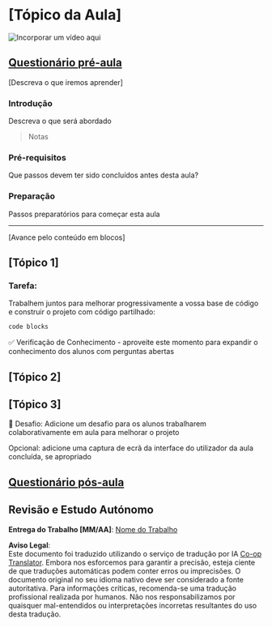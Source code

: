 <!--
CO_OP_TRANSLATOR_METADATA:
{
  "original_hash": "0494be70ad7fadd13a8c3d549c23e355",
  "translation_date": "2025-08-24T13:48:13+00:00",
  "source_file": "lesson-template/README.md",
  "language_code": "pt"
}
-->
# [Tópico da Aula]

![Incorporar um vídeo aqui](../../../lesson-template/video-url)

## [Questionário pré-aula](../../../lesson-template/quiz-url)

[Descreva o que iremos aprender]

### Introdução

Descreva o que será abordado

> Notas

### Pré-requisitos

Que passos devem ter sido concluídos antes desta aula?

### Preparação

Passos preparatórios para começar esta aula

---

[Avance pelo conteúdo em blocos]

## [Tópico 1]

### Tarefa:

Trabalhem juntos para melhorar progressivamente a vossa base de código e construir o projeto com código partilhado:

```html
code blocks
```

✅ Verificação de Conhecimento - aproveite este momento para expandir o conhecimento dos alunos com perguntas abertas

## [Tópico 2]

## [Tópico 3]

🚀 Desafio: Adicione um desafio para os alunos trabalharem colaborativamente em aula para melhorar o projeto

Opcional: adicione uma captura de ecrã da interface do utilizador da aula concluída, se apropriado

## [Questionário pós-aula](../../../lesson-template/quiz-url)

## Revisão e Estudo Autónomo

**Entrega do Trabalho [MM/AA]**: [Nome do Trabalho](assignment.md)

**Aviso Legal**:  
Este documento foi traduzido utilizando o serviço de tradução por IA [Co-op Translator](https://github.com/Azure/co-op-translator). Embora nos esforcemos para garantir a precisão, esteja ciente de que traduções automáticas podem conter erros ou imprecisões. O documento original no seu idioma nativo deve ser considerado a fonte autoritativa. Para informações críticas, recomenda-se uma tradução profissional realizada por humanos. Não nos responsabilizamos por quaisquer mal-entendidos ou interpretações incorretas resultantes do uso desta tradução.